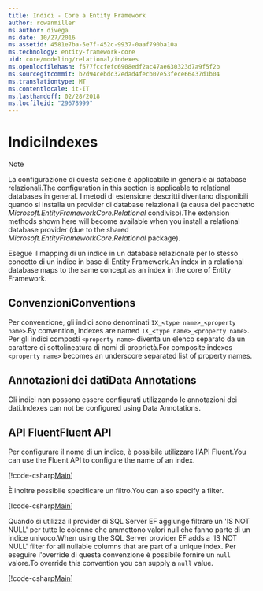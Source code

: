```yaml
---
title: Indici - Core a Entity Framework
author: rowanmiller
ms.author: divega
ms.date: 10/27/2016
ms.assetid: 4581e7ba-5e7f-452c-9937-0aaf790ba10a
ms.technology: entity-framework-core
uid: core/modeling/relational/indexes
ms.openlocfilehash: f577fccfefc6908edf2ac47ae630323d7a9f5f2b
ms.sourcegitcommit: b2d94cebdc32edad4fecb07e53fece66437d1b04
ms.translationtype: MT
ms.contentlocale: it-IT
ms.lasthandoff: 02/28/2018
ms.locfileid: "29678999"
---
```

# <a name="indexes"></a><span data-ttu-id="18ca0-102">Indici</span><span class="sxs-lookup"><span data-stu-id="18ca0-102">Indexes</span></span>

> [!NOTE]  
> <span data-ttu-id="18ca0-103">La configurazione di questa sezione è applicabile in generale ai database relazionali.</span><span class="sxs-lookup"><span data-stu-id="18ca0-103">The configuration in this section is applicable to relational databases in general.</span></span> <span data-ttu-id="18ca0-104">I metodi di estensione descritti diventano disponibili quando si installa un provider di database relazionali (a causa del pacchetto *Microsoft.EntityFrameworkCore.Relational* condiviso).</span><span class="sxs-lookup"><span data-stu-id="18ca0-104">The extension methods shown here will become available when you install a relational database provider (due to the shared *Microsoft.EntityFrameworkCore.Relational* package).</span></span>

<span data-ttu-id="18ca0-105">Esegue il mapping di un indice in un database relazionale per lo stesso concetto di un indice in base di Entity Framework.</span><span class="sxs-lookup"><span data-stu-id="18ca0-105">An index in a relational database maps to the same concept as an index in the core of Entity Framework.</span></span>

## <a name="conventions"></a><span data-ttu-id="18ca0-106">Convenzioni</span><span class="sxs-lookup"><span data-stu-id="18ca0-106">Conventions</span></span>

<span data-ttu-id="18ca0-107">Per convenzione, gli indici sono denominati `IX_<type name>_<property name>`.</span><span class="sxs-lookup"><span data-stu-id="18ca0-107">By convention, indexes are named `IX_<type name>_<property name>`.</span></span> <span data-ttu-id="18ca0-108">Per gli indici composti `<property name>` diventa un elenco separato da un carattere di sottolineatura di nomi di proprietà.</span><span class="sxs-lookup"><span data-stu-id="18ca0-108">For composite indexes `<property name>` becomes an underscore separated list of property names.</span></span>

## <a name="data-annotations"></a><span data-ttu-id="18ca0-109">Annotazioni dei dati</span><span class="sxs-lookup"><span data-stu-id="18ca0-109">Data Annotations</span></span>

<span data-ttu-id="18ca0-110">Gli indici non possono essere configurati utilizzando le annotazioni dei dati.</span><span class="sxs-lookup"><span data-stu-id="18ca0-110">Indexes can not be configured using Data Annotations.</span></span>

## <a name="fluent-api"></a><span data-ttu-id="18ca0-111">API Fluent</span><span class="sxs-lookup"><span data-stu-id="18ca0-111">Fluent API</span></span>

<span data-ttu-id="18ca0-112">Per configurare il nome di un indice, è possibile utilizzare l'API Fluent.</span><span class="sxs-lookup"><span data-stu-id="18ca0-112">You can use the Fluent API to configure the name of an index.</span></span>

[!code-csharp[Main](../../../../samples/core/Modeling/FluentAPI/Samples/Relational/IndexName.cs?name=Model&highlight=9)]

<span data-ttu-id="18ca0-113">È inoltre possibile specificare un filtro.</span><span class="sxs-lookup"><span data-stu-id="18ca0-113">You can also specify a filter.</span></span>

[!code-csharp[Main](../../../../samples/core/Modeling/FluentAPI/Samples/Relational/IndexFilter.cs?name=Model&highlight=9)]

<span data-ttu-id="18ca0-114">Quando si utilizza il provider di SQL Server EF aggiunge filtrare un 'IS NOT NULL' per tutte le colonne che ammettono valori null che fanno parte di un indice univoco.</span><span class="sxs-lookup"><span data-stu-id="18ca0-114">When using the SQL Server provider EF adds a 'IS NOT NULL' filter for all nullable columns that are part of a unique index.</span></span> <span data-ttu-id="18ca0-115">Per eseguire l'override di questa convenzione è possibile fornire un `null` valore.</span><span class="sxs-lookup"><span data-stu-id="18ca0-115">To override this convention you can supply a `null` value.</span></span>

[!code-csharp[Main](../../../../samples/core/Modeling/FluentAPI/Samples/Relational/IndexNoFilter.cs?name=Model&highlight=10)]
